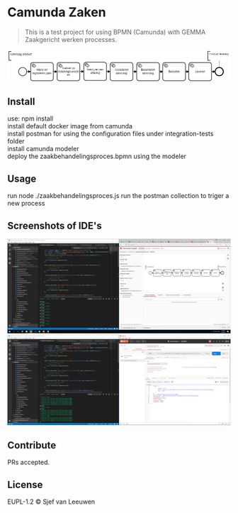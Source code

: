 # Camunda Zaken

> This is a test project for using BPMN (Camunda) with GEMMA Zaakgericht werken processes.

![process](doc/zaakbehandelingsproces.png)

## Install

use: npm install<br/>
install default docker image from camunda<br/>
install postman for using the configuration files under integration-tests folder<br/>
install camunda modeler<br/>
deploy the zaakbehandelingsproces.bpmn using the modeler

## Usage

run node ./zaakbehandelingsproces.js
run the postman collection to triger a new process

## Screenshots of IDE's

![screencap1](doc/screencap1.png)<br/>
![screencap2](doc/screencap2.png)

## Contribute

PRs accepted.

## License

EUPL-1.2 © Sjef van Leeuwen